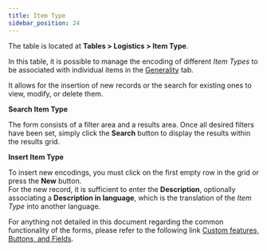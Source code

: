 ```yaml
---
title: Item Type 
sidebar_position: 24
---
```


The table is located at **Tables > Logistics > Item Type**.

In this table, it is possible to manage the encoding of different *Item Types* to be associated with individual items in the [Generality](/docs/erp-home/registers/items/create-new-items) tab.    

It allows for the insertion of new records or the search for existing ones to view, modify, or delete them.

**Search Item Type**

The form consists of a filter area and a results area. Once all desired filters have been set, simply click the **Search** button to display the results within the results grid.

**Insert Item Type**

To insert new encodings, you must click on the first empty row in the grid or press the **New** button.   
For the new record, it is sufficient to enter the **Description**, optionally associating a **Description in language**, which is the translation of the *Item Type* into another language.   

For anything not detailed in this document regarding the common functionality of the forms, please refer to the following link [Custom features, Buttons, and Fields](/docs/guide/common).